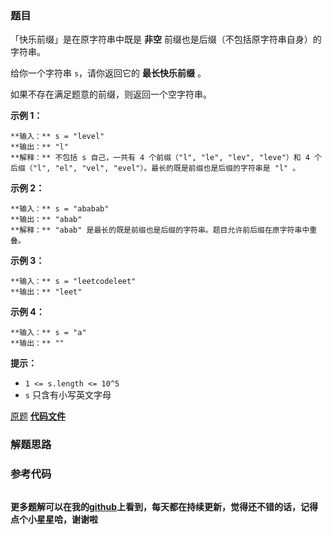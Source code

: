 ### 题目
「快乐前缀」是在原字符串中既是  **非空** 前缀也是后缀（不包括原字符串自身）的字符串。

给你一个字符串 `s`，请你返回它的 **最长快乐前缀** 。

如果不存在满足题意的前缀，则返回一个空字符串。



**示例 1：**

    
    
    **输入：** s = "level"
    **输出：** "l"
    **解释：** 不包括 s 自己，一共有 4 个前缀（"l", "le", "lev", "leve"）和 4 个后缀（"l", "el", "vel", "evel"）。最长的既是前缀也是后缀的字符串是 "l" 。
    

**示例 2：**

    
    
    **输入：** s = "ababab"
    **输出：** "abab"
    **解释：** "abab" 是最长的既是前缀也是后缀的字符串。题目允许前后缀在原字符串中重叠。
    

**示例 3：**

    
    
    **输入：** s = "leetcodeleet"
    **输出：** "leet"
    

**示例 4：**

    
    
    **输入：** s = "a"
    **输出：** ""
    



**提示：**

  * `1 <= s.length <= 10^5`
  * `s` 只含有小写英文字母

[原题](https://leetcode-cn.com/problems/longest-happy-prefix/)    **[代码文件]()**


### 解题思路




### 参考代码

```go


```




**更多题解可以在我的[github](https://github.com/LZH139/leetcode_Go)上看到，每天都在持续更新，觉得还不错的话，记得点个小星星哈，谢谢啦**
